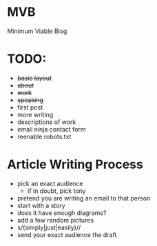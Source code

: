 # MVB

Minimum Viable Blog

# TODO:

- ~~basic layout~~
- ~~about~~
- ~~work~~
- ~~speaking~~
- first post
- more writing
- descriptions of work
- email ninja contact form
- reenable robots.txt

# Article Writing Process

- pick an exact audience
  - if in doubt, pick tony
- pretend you are writing an email to that person
- start with a story
- does it have enough diagrams?
- add a few random pictures
- s/(simply|just|easily)//
- send your exact audience the draft
